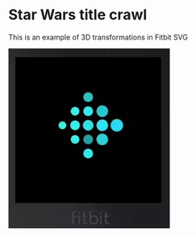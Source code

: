 # Star Wars title crawl

This is an example of 3D transformations in Fitbit SVG

![Example](galaxy.webp "Example")
